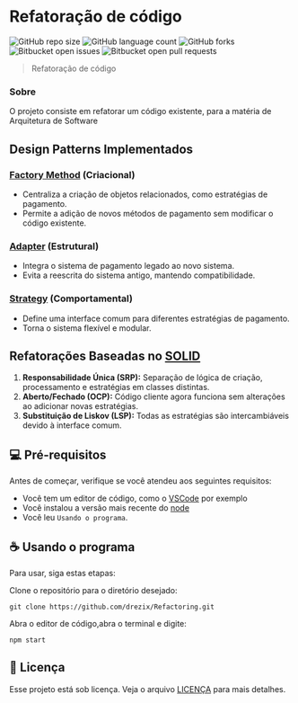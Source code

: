 # Refatoração de código

![GitHub repo size](https://img.shields.io/github/repo-size/drezix/chat-teste?style=for-the-badge)
![GitHub language count](https://img.shields.io/github/languages/count/drezix/chat-teste?style=for-the-badge)
![GitHub forks](https://img.shields.io/github/forks/drezix/chat-teste?style=for-the-badge)
![Bitbucket open issues](https://img.shields.io/bitbucket/issues/drezix/chat-teste?style=for-the-badge)
![Bitbucket open pull requests](https://img.shields.io/bitbucket/pr-raw/drezix/chat-teste?style=for-the-badge)

> Refatoração de código

### Sobre

O projeto consiste em refatorar um código existente, para a matéria de Arquitetura de Software

## Design Patterns Implementados

### [Factory Method](https://refactoring.guru/pt-br/design-patterns/factory-method) (Criacional)
- Centraliza a criação de objetos relacionados, como estratégias de pagamento.
- Permite a adição de novos métodos de pagamento sem modificar o código existente.

### [Adapter](https://refactoring.guru/pt-br/design-patterns/adapter) (Estrutural)
- Integra o sistema de pagamento legado ao novo sistema.
- Evita a reescrita do sistema antigo, mantendo compatibilidade.

### [Strategy](https://refactoring.guru/pt-br/design-patterns/strategy) (Comportamental)
- Define uma interface comum para diferentes estratégias de pagamento.
- Torna o sistema flexível e modular.

## Refatorações Baseadas no [SOLID](https://www.freecodecamp.org/portuguese/news/o-que-e-solid-principios-para-um-design-de-software-melhor/)

1. **Responsabilidade Única (SRP):** Separação de lógica de criação, processamento e estratégias em classes distintas.
2. **Aberto/Fechado (OCP):** Código cliente agora funciona sem alterações ao adicionar novas estratégias.
3. **Substituição de Liskov (LSP):** Todas as estratégias são intercambiáveis devido à interface comum.

## 💻 Pré-requisitos

Antes de começar, verifique se você atendeu aos seguintes requisitos:

- Você tem um editor de código, como o [VSCode](https://code.visualstudio.com/download) por exemplo
- Você instalou a versão mais recente do [node](https://nodejs.org/pt/download/prebuilt-installer)
- Você leu `Usando o programa`.

## ☕ Usando o programa

Para usar, siga estas etapas:

Clone o repositório para o diretório desejado:
```
git clone https://github.com/drezix/Refactoring.git
```
Abra o editor de código,abra o terminal e digite:
```
npm start
```

## 📝 Licença

Esse projeto está sob licença. Veja o arquivo [LICENÇA](LICENSE.md) para mais detalhes.